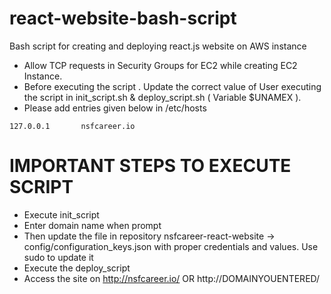 # react-website-bash-script
 Bash script for creating and deploying react.js website on AWS instance
 - Allow TCP requests in Security Groups for EC2 while creating EC2 Instance.
 - Before executing the script . Update the correct value of User executing the script in init_script.sh & deploy_script.sh ( Variable $UNAMEX ). 
 - Please add entries given below in /etc/hosts
```
127.0.0.1       nsfcareer.io
```
# IMPORTANT STEPS TO EXECUTE SCRIPT
 - Execute init_script
 - Enter domain name when prompt
 - Then update the file in repository nsfcareer-react-website -> config/configuration_keys.json with proper credentials and values. Use sudo to update it
 - Execute the deploy_script
 - Access the site on http://nsfcareer.io/ OR http://DOMAINYOUENTERED/ 

